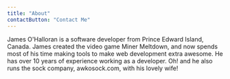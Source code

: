 ```yaml
---
title: "About"
contactButton: "Contact Me"
---
```


James O'Halloran is a software developer from Prince Edward Island,
Canada. James created the video game Miner Meltdown, and now spends
most of his time making tools to make web development extra awesome.
He has over 10 years of experience working as a developer. Oh! and
he also runs the sock company, awkosock.com, with his lovely wife!
